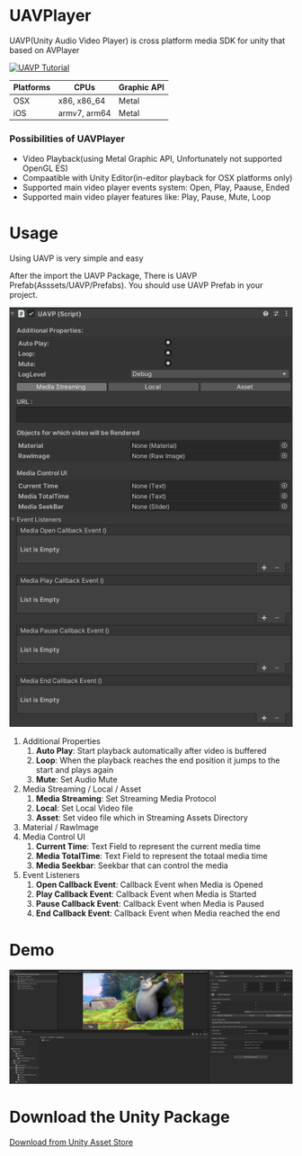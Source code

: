 # UAVPlayer
UAVP(Unity Audio Video Player) is cross platform media SDK for unity that based on AVPlayer

<!-- [![Watch the video](https://img.youtube.com/vi/<VIDEO ID>/maxresdefault.jpg)](https://youtu.be/<VIDEO ID>) -->
[![UAVP Tutorial](https://img.youtube.com/vi/giAo8_LupDg/maxresdefault.jpg)](https://youtu.be/giAo8_LupDg)


|Platforms|CPUs|Graphic API|
|------|---|---|
|OSX|x86, x86_64|Metal|
|iOS|armv7, arm64|Metal|


### Possibilities of UAVPlayer
- Video Playback(using Metal Graphic API, Unfortunately not supported OpenGL ES)
- Compaatible with Unity Editor(in-editor playback for OSX platforms only)
- Supported main video player events system: Open, Play, Paause, Ended
- Supported main video player features like: Play, Pause, Mute, Loop

# Usage
Using UAVP is very simple and easy

After the import the UAVP Package, There is UAVP Prefab(Asssets/UAVP/Prefabs). You should use UAVP Prefab in your project.

![uavp_elements](./images/uavp_elements.png)

1. Additional Properties
   1. **Auto Play**: Start playback automatically after video is buffered
   2. **Loop**: When the playback reaches the end position it jumps to the start and plays again
   3. **Mute**: Set Audio Mute
2. Media Streaming / Local / Asset
   1. **Media Streaming**: Set Streaming Media Protocol
   2. **Local**: Set Local Video file
   3. **Asset**: Set video file which in Streaming Assets Directory
3. Material / RawImage
4. Media Control UI
   1. **Current Time**: Text Field to represent the current media time
   2. **Media TotalTime**: Text Field to represent the totaal media time
   3. **Media Seekbar**: Seekbar that can control the media
5. Event Listeners
   1. **Open Callback Event**: Callback Event when Media is Opened
   2. **Play Callback Event**: Callback Event when Media is Started
   3. **Pause Callback Event**: Callback Event when Media is Paused
   4. **End Callback Event**: Callback Event when Media reached the end
# Demo
![uavp_elements](./images/demo3.png)

# Download the Unity Package
[Download from Unity Asset Store](https://assetstore.unity.com/packages/slug/185282)
